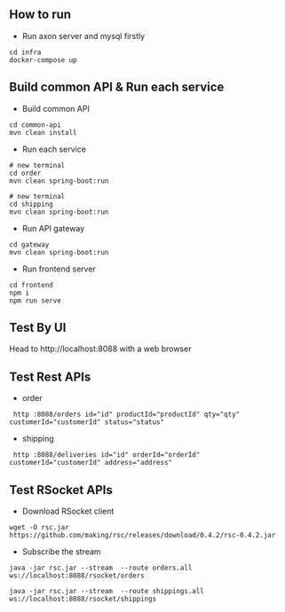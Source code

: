 ## How to run

- Run axon server and mysql firstly

```
cd infra
docker-compose up
```

## Build common API & Run each service

- Build common API
```
cd common-api
mvn clean install
```

- Run each service
```
# new terminal
cd order
mvn clean spring-boot:run

# new terminal
cd shipping
mvn clean spring-boot:run

```

- Run API gateway
```
cd gateway
mvn clean spring-boot:run
```

- Run frontend server
```
cd frontend
npm i
npm run serve

```

## Test By UI
Head to http://localhost:8088 with a web browser

## Test Rest APIs
- order
```
 http :8088/orders id="id" productId="productId" qty="qty" customerId="customerId" status="status" 
```
- shipping
```
 http :8088/deliveries id="id" orderId="orderId" customerId="customerId" address="address" 
```

## Test RSocket APIs

- Download RSocket client
```
wget -O rsc.jar https://github.com/making/rsc/releases/download/0.4.2/rsc-0.4.2.jar
```
- Subscribe the stream
```
java -jar rsc.jar --stream  --route orders.all ws://localhost:8088/rsocket/orders

java -jar rsc.jar --stream  --route shippings.all ws://localhost:8088/rsocket/shippings

```

